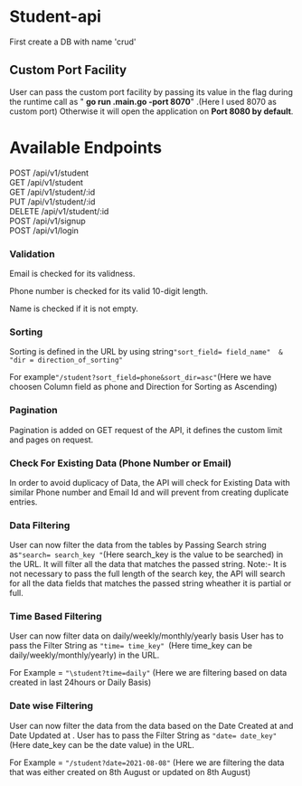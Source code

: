 # Student-api

First create a DB with name 'crud'

## Custom Port Facility

 User can pass the custom port facility by passing its value in the flag during the runtime call as " **go run \.main.go -port 8070**" .(Here I used 8070 as custom port)
 Otherwise it will open the application on **Port 8080 by default**.


# Available Endpoints

POST   /api/v1/student                  
GET    /api/v1/student                 
GET    /api/v1/student/:id              
PUT    /api/v1/student/:id              
DELETE /api/v1/student/:id                                                                                                                                                                 
POST   /api/v1/signup                                                                                                                                                                     
POST   /api/v1/login



### Validation

Email is checked for its validness.

Phone number is checked for its valid 10-digit length.

Name is checked if it is not empty.


### Sorting 

Sorting is defined in the URL by using string` "sort_field= field_name"  & "dir = direction_of_sorting" `

For example` "/student?sort_field=phone&sort_dir=asc" `(Here we have choosen Column field as phone and Direction for Sorting as Ascending)


 ### Pagination
 
 Pagination is added on GET request of the API, it defines the custom limit and pages on request.
 
 ### Check For Existing Data (Phone Number or Email)
 
 In order to avoid duplicacy of Data, the API will check for Existing Data with similar Phone number and Email Id and will prevent from creating duplicate entries.
 
 
 ### Data Filtering 
 
 User can now filter the data from the tables by Passing Search string as` "search= search_key " `(Here search_key is the value to be searched) in the URL. 
 It will filter all the data that matches the passed string. 
 Note:- It is not necessary to pass the full length of the search key, the API will search for all the data fields that matches the passed string wheather it is partial or full.
 
 ### Time Based Filtering
 
 User can now filter data on daily/weekly/monthly/yearly basis
 User has to pass the Filter String as ` "time= time_key"  `(Here time_key can be daily/weekly/monthly/yearly) in the URL.
 
 For Example = ` "\student?time=daily" ` (Here we are filtering based on data created in last 24hours or Daily Basis)

 ### Date wise Filtering 

 User can now filter the data from the data based on the Date Created at and Date Updated at .
 User has to pass the Filter String as ` "date= date_key" ` (Here date_key can be the date value) in the URL.

For Example = ` "/student?date=2021-08-08" ` (Here we are filtering the data that was either created on 8th August or updated on 8th August)
